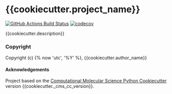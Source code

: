 {{cookiecutter.project_name}}
==============================
[//]: # (Badges)
[![GitHub Actions Build Status](https://github.com/REPLACE_WITH_OWNER_ACCOUNT/{{cookiecutter.repo_name}}/workflows/CI/badge.svg)](https://github.com/REPLACE_WITH_OWNER_ACCOUNT/{{cookiecutter.repo_name}}/actions?query=workflow%3ACI)
[![codecov](https://codecov.io/gh/REPLACE_WITH_OWNER_ACCOUNT/{{cookiecutter.project_name}}/branch/main/graph/badge.svg)](https://codecov.io/gh/REPLACE_WITH_OWNER_ACCOUNT/{{cookiecutter.project_name}}/branch/main)


{{cookiecutter.description}}

### Copyright

Copyright (c) {% now 'utc', '%Y' %}, {{cookiecutter.author_name}}


#### Acknowledgements
 
Project based on the 
[Computational Molecular Science Python Cookiecutter](https://github.com/molssi/cookiecutter-cms) version {{cookiecutter._cms_cc_version}}.
